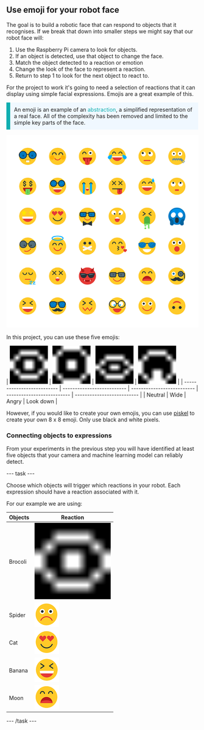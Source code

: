## Use emoji for your robot face

The goal is to build a robotic face that can respond to objects that it recognises. If we break that down into smaller steps we might say that our robot face will:

1. Use the Raspberry Pi camera to look for objects.
2. If an object is detected, use that object to change the face.
3. Match the object detected to a reaction or emotion
4. Change the look of the face to represent a reaction.
5. Return to step 1 to look for the next object to react to.

For the project to work it's going to need a selection of reactions that it can display using simple facial expressions. Emojis are a great example of this.

<p style="border-left: solid; border-width:10px; border-color: #0faeb0; background-color: aliceblue; padding: 10px;">An emoji is an example of an <span style="color: #0faeb0">abstraction</span>, a simplified representation of a real face. All of the complexity has been removed and limited to the simple key parts of the face.</p>

![Range of emojis](images/emojis.png)

In this project, you can use these five emojis:

| <img src="resources/neutral.png" alt="8 by 8 pixel art of a neutral face" width="100"/> | <img src="resources/wide.png" alt="8 by 8 pixel art of wide eyed face" width="100"/> | <img src="resources/angry.png" alt="8 by 8 pixel art of an angry face" width="100"/> | <img src="resources/look_down.png" alt="8 by 8 pixel art of a face looking down" width="100"/> |
| -------------------------- | -------------------------- | -------------------------- | -------------------------- | -------------------------- |
| Neutral | Wide | Angry | Look down | 



However, if you would like to create your own emojis, you can use [piskel](https://www.piskelapp.com) to create your own 8 x 8 emoji. Only use black and white pixels.


### Connecting objects to expressions

From your experiments in the previous step you will have identified at least five objects that your camera and machine learning model can reliably detect. 

--- task ---

Choose which objects will trigger which reactions in your robot. Each expression should have a reaction associated with it.

For our example we are using: 

| Objects | Reaction |
| ------- | -------- |
| Brocoli | <img src="resources/neutral.png" alt="8 by 8 pixel art of a neutral face" width="200"/>|
| Spider  | ![](images/sad.png) |
| Cat     | ![](images/love.png)
| Banana  | ![](images/laugh.png) |
| Moon    | ![](images/sleep.png) |

--- /task ---

